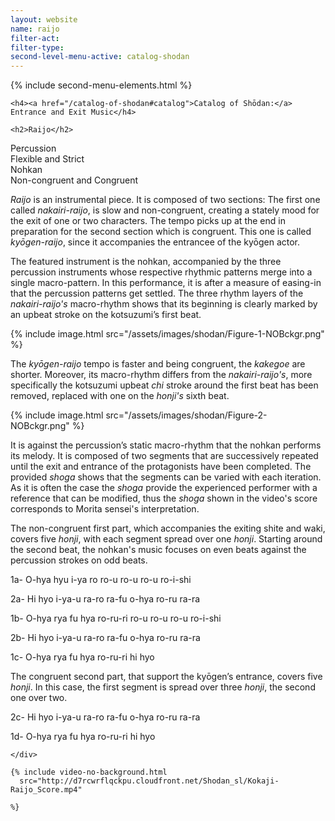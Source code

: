 ```yaml
---
layout: website
name: raijo
filter-act:
filter-type:
second-level-menu-active: catalog-shodan
---
```


{% include second-menu-elements.html %}

<main class="page-content">
  <div class="text-container">

    <h4><a href="/catalog-of-shodan#catalog">Catalog of Shōdan:</a> Entrance and Exit Music</h4>

    <h2>Raijo</h2>

  <div class="introductory-table">
    <div class="introductory-table__element">
      <div class="introductory-table__term">Percussion</div>
      <div class="introductory-table__definition">Flexible and Strict</div>
    </div>
    <div class="introductory-table__element">
      <div class="introductory-table__term">Nohkan</div>
      <div class="introductory-table__definition">Non-congruent and Congruent</div>
    </div>
  </div>
  <p><em>Raijo</em> is an instrumental piece. It is composed of two sections: The first one called <em>nakairi-raijo</em>, is slow and non-congruent, creating a stately mood for the exit of one or two characters. The tempo picks up at the end in preparation for the second section which is congruent. This one is called <em>kyōgen-raijo</em>, since it accompanies the entrancee of the kyōgen actor.</p>

  <p>The featured instrument is the nohkan, accompanied by the three percussion instruments whose respective rhythmic patterns merge into a single macro-pattern.
  In this performance, it is after a measure of easing-in that the percussion patterns get settled. The three rhythm layers of the <em>nakairi-raijo's</em> macro-rhythm shows that its beginning is clearly marked by an upbeat stroke on the kotsuzumi’s first beat.</p>

  {% include image.html
    src="/assets/images/shodan/Figure-1-NOBckgr.png"
  %}

<p>The <em>kyōgen-raijo</em> tempo is faster and being congruent, the <em>kakegoe</em> are shorter. Moreover, its macro-rhythm differs from the <em>nakairi-raijo's</em>, more specifically the kotsuzumi upbeat <em>chi</em> stroke around the first beat has been removed, replaced with one on the <em>honji's</em> sixth beat.</p>

  {% include image.html
    src="/assets/images/shodan/Figure-2-NOBckgr.png"
  %}

  <p>It is against the percussion’s static macro-rhythm that the nohkan performs its melody. It is composed of two segments that are successively repeated until the exit and entrance of the protagonists have been completed. The provided <em>shoga</em> shows that the segments can be varied with each iteration. As it is often the case the <em>shoga</em> provide the experienced performer with a reference that can be modified, thus the <em>shoga</em> shown in the video's score corresponds to Morita sensei's interpretation.</p>

  <p> The non-congruent first part, which accompanies the exiting shite and waki, covers five <em>honji</em>, with each segment spread over one <em>honji</em>. Starting around the second beat, the nohkan's music focuses on even beats against the percussion strokes on odd beats.</p>

  <p>1a- O-hya hyu i-ya ro ro-u ro-u ro-u ro-i-shi</p>
  <p>2a- Hi hyo i-ya-u ra-ro ra-fu o-hya ro-ru ra-ra</p>
  <p>1b- O-hya rya fu hya ro-ru-ri ro-u ro-u ro-u ro-i-shi</p>
  <p>2b- Hi hyo i-ya-u ra-ro ra-fu o-hya ro-ru ra-ra</p>
  <p>1c- O-hya rya fu hya ro-ru-ri hi hyo</p>

  <p>The congruent second part, that support the kyōgen’s entrance, covers five <em>honji</em>. In this case, the first segment is spread over three <em>honji</em>, the second one over two.</p>

  <p>2c- Hi hyo i-ya-u ra-ro ra-fu o-hya ro-ru ra-ra</p>
  <p>1d- O-hya rya fu hya ro-ru-ri hi hyo</p>

    </div>

    {% include video-no-background.html
      src="http://d7rcwrflqckpu.cloudfront.net/Shodan_sl/Kokaji-Raijo_Score.mp4"

    %}

</main>
